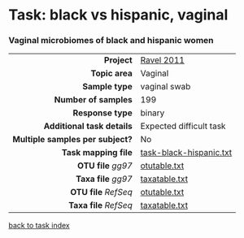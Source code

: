 # Task: black vs hispanic, vaginal
### Vaginal microbiomes of black and hispanic women

| | |
| ------------------------: |-----------------------------------------------------------|
| **Project**           | [Ravel 2011]( ../docs/ravel.html )       |
| **Topic area**                | Vaginal                                                |
| **Sample type**               | vaginal swab                                         |
| **Number of samples**         | 199                                         |
| **Response type**             | binary                                           |
| **Additional task details**   | Expected difficult task                                  |
| **Multiple samples per subject?** | No |
| **Task mapping file**         | [task-black-hispanic.txt](../datasets/ravel/task-black-hispanic.txt)                                 |
| **OTU file** *gg97*           | [otutable.txt](../datasets/ravel/gg/otutable.txt)                             |
| **Taxa file** *gg97*          | [taxatable.txt](../datasets/ravel/gg/taxatable.txt)                          |
| **OTU file** *RefSeq*         | [otutable.txt](../datasets/ravel/refseq/otutable.txt)                    |
| **Taxa file** *RefSeq*        | [taxatable.txt](../datasets/ravel/refseq/taxatable.txt)                  |

[back to task index](../README.md)